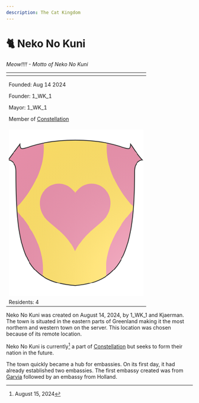 ```yaml
---
description: The Cat Kingdom
---
```


# 🐈 Neko No Kuni

_Meow!!!! - Motto of Neko No Kuni_

<table data-view="cards"><thead><tr><th></th></tr></thead><tbody><tr><td><p>Founded: Aug 14  2024</p><p>Founder: 1_WK_1</p><p>Mayor: 1_WK_1</p><p>Member of <a href="../../nations/present-nations/constellation.md">Constellation</a> </p></td></tr><tr><td><img src="../../../../.gitbook/assets/Neko_No_Kuni.png" alt=""></td></tr><tr><td>Residents: 4</td></tr></tbody></table>

Neko No Kuni was created on August 14, 2024, by 1\_WK\_1 and Kjaerman. The town is situated in the eastern parts of Greenland making it the most northern and western town on the server. This location was chosen because of its remote location.

Neko No Kuni is currently[^1] a part of [Constellation](../../nations/present-nations/constellation.md) but seeks to form their nation in the future.

The town quickly became a hub for embassies. On its first day, it had already established two embassies. The first embassy created was from [Garvia](../finland-region/province-of-garvia/garvia/) followed by an embassy from Holland.

[^1]: August 15, 2024
